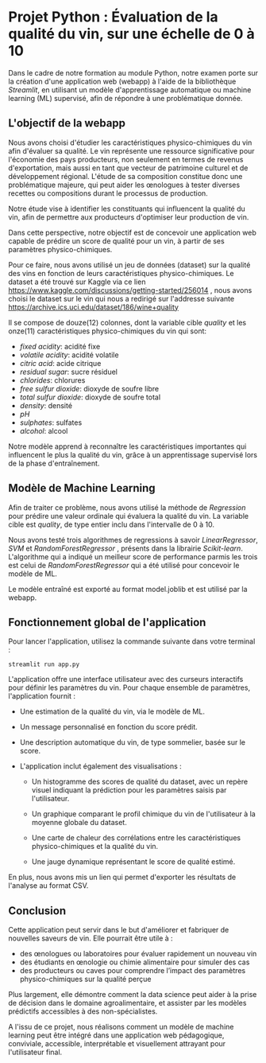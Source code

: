 # Projet Python : Évaluation de la qualité du vin, sur une échelle de 0 à 10

Dans le cadre de notre formation au module Python, notre examen porte sur la création d'une application web (webapp) à l'aide de la bibliothèque *Streamlit*, en utilisant un modèle d'apprentissage automatique  ou machine learning (ML) supervisé, afin de répondre à une problématique donnée.

## L'objectif de la webapp

Nous avons choisi d'étudier les caractéristiques physico-chimiques du vin afin d'évaluer sa qualité. Le vin représente une ressource significative pour l'économie des pays producteurs, non seulement en termes de revenus d'exportation, mais aussi en tant que vecteur de patrimoine culturel et de développement régional. L'étude de sa composition constitue donc une problématique majeure, qui peut aider les œnologues à tester diverses recettes ou compositions durant le processus de production.

Notre étude vise à identifier les constituants qui influencent la qualité du vin, afin de permettre aux producteurs d'optimiser leur production de vin.

Dans cette perspective, notre objectif est de concevoir une application web capable de prédire un score de qualité pour un vin, à partir de ses paramètres physico-chimiques.

Pour ce faire, nous avons utilisé un jeu de données (dataset) sur la qualité des vins en fonction de leurs caractéristiques physico-chimiques. Le dataset a été trouvé sur Kaggle via ce lien https://www.kaggle.com/discussions/getting-started/256014 , nous avons choisi le dataset sur le vin qui nous a redirigé sur l'addresse suivante https://archive.ics.uci.edu/dataset/186/wine+quality

Il se compose de douze(12) colonnes, dont la variable cible *quality* et les  onze(11) caractéristiques physico-chimiques du vin qui sont:
- *fixed acidity*: acidité fixe
- *volatile acidity*: acidité volatile
- *citric acid*: acide citrique
- *residual sugar*: sucre résiduel
- *chlorides*: chlorures
- *free sulfur dioxide*: dioxyde de soufre libre
- *total sulfur dioxide*: dioxyde de soufre total
- *density*: densité
- *pH*
- *sulphates*: sulfates
- *alcohol*: alcool

Notre modèle apprend à reconnaître les caractéristiques importantes qui influencent le plus la qualité du vin, grâce à un apprentissage supervisé lors de la phase d'entraînement.

## Modèle de Machine Learning

Afin de traiter ce problème, nous avons utilisé la méthode de *Regression* pour prédire une valeur ordinale qui évaluera la qualité du vin. La variable cible est *quality*, de type entier inclu dans l'intervalle de 0 à 10.

Nous avons testé trois algorithmes de regressions à savoir *LinearRegressor*, *SVM* et *RandomForestRegressor* , présents dans la librairie *Scikit-learn*. L'algorithme qui a indiqué un meilleur score de performance parmis les trois est celui de *RandomForestRegressor* qui a été utilisé pour concevoir le modèle de ML. 

Le modèle entraîné est exporté au format model.joblib et est utilisé par la webapp.


## Fonctionnement global de l'application
Pour lancer l'application, utilisez la commande suivante dans votre terminal :

``streamlit run app.py``

L'application offre une interface utilisateur avec des curseurs interactifs pour définir les paramètres du vin.
Pour chaque ensemble de paramètres, l'application fournit :

* Une estimation de la qualité du vin, via le modèle de ML.

* Un message personnalisé en fonction du score prédit.

* Une description automatique du vin, de type sommelier, basée sur le score.

* L'application inclut également des visualisations :

    - Un histogramme des scores de qualité du dataset, avec un repère visuel indiquant la prédiction pour les paramètres saisis par l'utilisateur.

    - Un graphique comparant le profil chimique du vin de l'utilisateur à la moyenne globale du dataset.

    - Une carte de chaleur des corrélations entre les caractéristiques physico-chimiques et la qualité du vin.

    - Une jauge dynamique représentant le score de qualité estimé.

En plus, nous avons mis un lien qui permet d'exporter les résultats de l'analyse au format CSV.

## Conclusion

Cette application peut servir dans le but d'améliorer et fabriquer de nouvelles saveurs de vin. Elle pourrait être utile à :
- des œnologues ou laboratoires pour évaluer rapidement un nouveau vin
- des étudiants en œnologie ou chimie alimentaire pour simuler des cas
- des producteurs ou caves pour comprendre l’impact des paramètres physico-chimiques sur la qualité perçue

Plus largement, elle démontre comment la data science peut aider à la prise de décision dans le domaine agroalimentaire, et assister par les modèles prédictifs accessibles à des non-spécialistes.

A l'issu de ce projet, nous réalisons comment un modèle de machine learning peut être intégré dans une application web pédagogique, conviviale, accessible, interprétable et visuellement attrayant pour l'utilisateur final.

